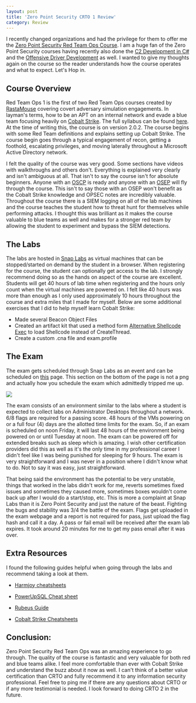 ```yaml
---
layout: post
title: 'Zero Point Security CRTO 1 Review'
category: Review
---
```


I recently changed organizations and had the privilege for them to offer me the [Zero Point Security Red Team Ops Course](https://training.zeropointsecurity.co.uk/courses/red-team-ops).  I am a huge fan of the Zero Point Security courses having recently also done the [C2 Development in C#](https://training.zeropointsecurity.co.uk/courses/c2-development-in-csharp) and the [Offensive Driver Development](https://training.zeropointsecurity.co.uk/courses/offensive-driver-development) as well.  I wanted to give my thoughts again on the course so the reader understands how the course operates and what to expect.  Let's Hop in.

## Course Overview

Red Team Ops 1 is the first of two Red Team Ops courses created by [RastaMouse](https://rastamouse.me/)  covering covert adversary simulation engagements.  In layman's terms, how to be an APT on an internal network and evade a blue team focusing heavily on [Cobalt Strike](https://www.cobaltstrike.com/).  The full syllabus can be found [here](https://training.zeropointsecurity.co.uk/courses/red-team-ops).  At the time of writing this, the course is on version 2.0.2.  The course begins with some Red Team definitions and explains setting up Cobalt Strike.  The course begin goes through a typical engagement of recon, getting a foothold, escalating privileges, and moving laterally throughout a Microsoft Active Directory network.  

I felt the quality of the course was very good.  Some sections have videos with walkthroughs and others don't.  Everything is explained very clearly and isn't ambiguous at all.  That isn't to say the course isn't for absolute beginners.  Anyone with an [OSCP](https://www.offensive-security.com/pwk-oscp/) is ready and anyone with an [OSEP](https://www.offensive-security.com/pen300-osep/) will fly through the course.  This isn't to say those with an OSEP won't benefit as the Cobalt Strike knowledge and OPSEC notes are incredibly valuable.  Throughout the course there is a SIEM logging on all of the lab machines and the course teaches the student how to threat hunt for themselves while performing attacks.  I thought this was brilliant as it makes the course valuable to blue teams as well and makes for a stronger red team by allowing the student to experiment and bypass the SIEM detections.  


## The Labs

  The labs are hosted in [Snap Labs](https://www.snaplabs.io) as virtual machines that can be stopped/started on demand by the student in a browser.  When registering for the course, the student can optionally get access to the lab.  I strongly recommend doing so as the hands on aspect of the course are excellent.  Students will get 40 hours of lab time when registering and the hours only count when the virtual machines are powered on. I felt like 40 hours was more than enough as I only used approximately 10 hours throughout the course and extra miles that I made for myself.  Below are some additional exercises that I did to help myself learn Cobalt Strike:

  - Made several Beacon Object Files
  - Created an artifact kit that used a method form [Alternative Shellcode Exec](https://github.com/aahmad097/AlternativeShellcodeExec) to load Shellcode instead of CreateThread.
  - Create a custom .cna file and exam.profile

## The Exam

The exam gets scheduled through Snap Labs as an event and can be scheduled on [this](https://training.zeropointsecurity.co.uk/pages/red-team-ops-exam) page.  This section on the bottom of the page is not a png and actually how you schedule the exam which admittedly tripped me up.

<img src="https://0xhop.github.io/images/CRTO/Register.PNG">

The exam consists of an environment similar to the labs where a student is expected to collect labs on Administrator Desktops throughout a network.  6/8 flags are required for a passing score.  48 hours of the VMs powering on or a full four (4) days are the allotted time limits for the exam.  So, if an exam is scheduled on noon Friday, it will last 48 hours of the environment being powered on or until Tuesday at noon.  The exam can be powered off for extended breaks such as sleep which is amazing.  I wish other certification providers did this as well as it's the only time in my professional career I didn't feel like I was being punished for sleeping for 9 hours.  The exam is very straightforward and I was never in a position where I didn't know what to do.  Not to say it was easy, just straightforward.  

That being said the environment has the potential to be very unstable, things that worked in the labs didn't work for me, reverts sometimes fixed issues and sometimes they caused more, sometimes boxes wouldn't come back up after I would do a start/stop, etc.  This is more a complaint at Snap Labs than it is Zero Point Security and just the nature of the beast.  Fighting the bugs and stability was 3/4 the battle of the exam.  Flags get uploaded in the exam webpage and a report is not required for pass, just upload the flag hash and call it a day.  A pass or fail email will be received after the exam lab expires.  It took around 20 minutes for me to get my pass email after it was over.


## Extra Resources

I found the following guides helpful when going through the labs and recommend taking a look at them.

* [Harmjoy cheatsheets](https://github.com/HarmJ0y/CheatSheets)

* [PowerUpSQL Cheat sheet](https://github.com/NetSPI/PowerUpSQL/wiki/PowerUpSQL-Cheat-Sheet)

* [Rubeus Guide](https://github.com/GhostPack/Rubeus)

* [Cobalt Strike Cheatsheets](https://github.com/S1ckB0y1337/Cobalt-Strike-CheatSheet)


## Conclusion:

 Zero Point Security Red Team Ops was an amazing experience to go through.  The quality of the course is fantastic and very valuable for both red and blue teams alike.  I feel more comfortable than ever with Cobalt Strike and understand the buzz about it now as well.  I can't think of a better value certification than CRTO and fully recommend it to any information security professional.  Feel free to ping me if there are any questions about CRTO or if any more testimonial is needed. I look forward to doing CRTO 2 in the future.